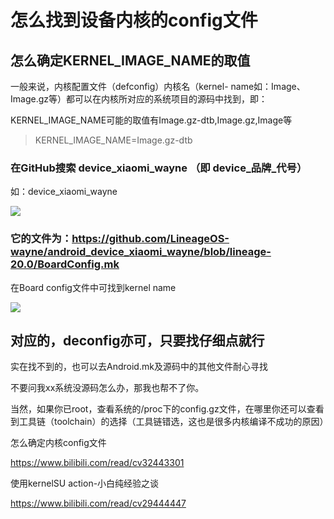 # 怎么找到设备内核的config文件

## 怎么确定KERNEL_IMAGE_NAME的取值

一般来说，内核配置文件（defconfig）内核名（kernel- name如：Image、Image.gz等）都可以在内核所对应的系统项目的源码中找到，即：

KERNEL_IMAGE_NAME可能的取值有Image.gz-dtb,Image.gz,Image等

> KERNEL_IMAGE_NAME=Image.gz-dtb

### 在GitHub搜索 device_xiaomi_wayne    （即 device_品牌_代号）

如：device_xiaomi_wayne

![](https://github.com/hubhike/LXC-Docker-KernelSU_Action/raw/main/help/%E6%80%8E%E4%B9%88%E6%89%BE%E5%88%B0%E8%AE%BE%E5%A4%87%E5%86%85%E6%A0%B8%E7%9A%84config%E6%96%87%E4%BB%B6/01.jpg)

### 它的文件为：https://github.com/LineageOS-wayne/android_device_xiaomi_wayne/blob/lineage-20.0/BoardConfig.mk

在Board config文件中可找到kernel name

![](https://github.com/hubhike/LXC-Docker-KernelSU_Action/raw/main/help/%E6%80%8E%E4%B9%88%E6%89%BE%E5%88%B0%E8%AE%BE%E5%A4%87%E5%86%85%E6%A0%B8%E7%9A%84config%E6%96%87%E4%BB%B6/02.jpg)


## 对应的，deconfig亦可，只要找仔细点就行

实在找不到的，也可以去Android.mk及源码中的其他文件耐心寻找

不要问我xx系统没源码怎么办，那我也帮不了你。

当然，如果你已root，查看系统的/proc下的config.gz文件，在哪里你还可以查看到工具链（toolchain）的选择（工具链错选，这也是很多内核编译不成功的原因）



怎么确定内核config文件

https://www.bilibili.com/read/cv32443301

使用kernelSU action-小白纯经验之谈

https://www.bilibili.com/read/cv29444447

